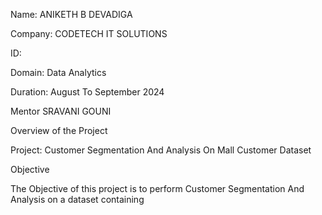 Name: ANIKETH B DEVADIGA

Company: CODETECH IT SOLUTIONS

ID: 

Domain: Data Analytics

Duration: August To September 2024

Mentor SRAVANI GOUNI

Overview of the Project 

Project: Customer Segmentation And Analysis On Mall Customer Dataset

Objective

The Objective of this project is to perform Customer Segmentation And Analysis on a dataset containing 
